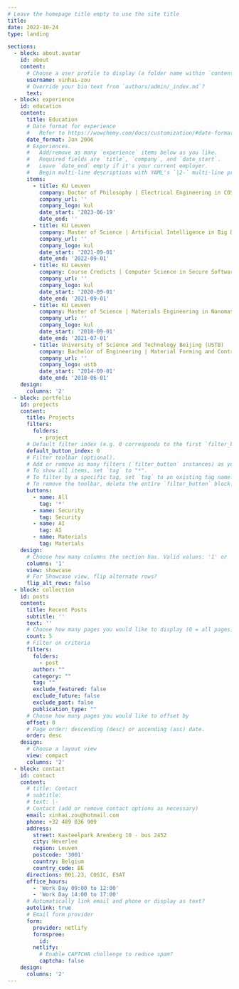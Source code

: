 ```yaml
---
# Leave the homepage title empty to use the site title
title:
date: 2022-10-24
type: landing

sections:
  - block: about.avatar
    id: about
    content:
      # Choose a user profile to display (a folder name within `content/authors/`)
      username: xinhai-zou
      # Override your bio text from `authors/admin/_index.md`?
      text:
  - block: experience
    id: education
    content:
      title: Education
      # Date format for experience
      #   Refer to https://wowchemy.com/docs/customization/#date-format
      date_format: Jan 2006
      # Experiences.
      #   Add/remove as many `experience` items below as you like.
      #   Required fields are `title`, `company`, and `date_start`.
      #   Leave `date_end` empty if it's your current employer.
      #   Begin multi-line descriptions with YAML's `|2-` multi-line prefix.
      items:
        - title: KU Leuven
          company: Doctor of Philosophy | Electrical Engineering in COSIC
          company_url: ''
          company_logo: kul
          date_start: '2023-06-19'
          date_end: ''
        - title: KU Leuven
          company: Master of Science | Artificial Intelligence in Big Data Analysis
          company_url: ''
          company_logo: kul
          date_start: '2021-09-01'
          date_end: '2022-09-01'
        - title: KU Leuven
          company: Course Credicts | Computer Science in Secure Software
          company_url: ''
          company_logo: kul
          date_start: '2020-09-01'
          date_end: '2021-09-01'
        - title: KU Leuven
          company: Master of Science | Materials Engineering in Nanomaterials
          company_url: ''
          company_logo: kul
          date_start: '2018-09-01'
          date_end: '2021-07-01'
        - title: University of Science and Technology Beijing (USTB)
          company: Bachelor of Engineering | Material Forming and Controlling
          company_url: ''
          company_logo: ustb
          date_start: '2014-09-01'
          date_end: '2018-06-01'
    design:
      columns: '2'
  - block: portfolio
    id: projects
    content:
      title: Projects
      filters:
        folders:
          - project
      # Default filter index (e.g. 0 corresponds to the first `filter_button` instance below).
      default_button_index: 0
      # Filter toolbar (optional).
      # Add or remove as many filters (`filter_button` instances) as you like.
      # To show all items, set `tag` to "*".
      # To filter by a specific tag, set `tag` to an existing tag name.
      # To remove the toolbar, delete the entire `filter_button` block.
      buttons:
        - name: All
          tag: '*'
        - name: Security
          tag: Security
        - name: AI
          tag: AI
        - name: Materials
          tag: Materials
    design:
      # Choose how many columns the section has. Valid values: '1' or '2'.
      columns: '1'
      view: showcase
      # For Showcase view, flip alternate rows?
      flip_alt_rows: false
  - block: collection
    id: posts
    content:
      title: Recent Posts
      subtitle: ''
      text: ''
      # Choose how many pages you would like to display (0 = all pages)
      count: 5
      # Filter on criteria
      filters:
        folders:
          - post
        author: ""
        category: ""
        tag: ""
        exclude_featured: false
        exclude_future: false
        exclude_past: false
        publication_type: ""
      # Choose how many pages you would like to offset by
      offset: 0
      # Page order: descending (desc) or ascending (asc) date.
      order: desc
    design:
      # Choose a layout view
      view: compact
      columns: '2'
  - block: contact
    id: contact
    content:
      # title: Contact
      # subtitle:
      # text: |-
      # Contact (add or remove contact options as necessary)
      email: xinhai.zou@hotmail.com
      phone: +32 489 036 909
      address:
        street: Kasteelpark Arenberg 10 - bus 2452
        city: Heverlee
        region: Leuven
        postcode: '3001'
        country: Belgium
        country_code: BE
      directions: B01.23, COSIC, ESAT
      office_hours:
        - 'Work Day 09:00 to 12:00'
        - 'Work Day 14:00 to 17:00'
      # Automatically link email and phone or display as text?
      autolink: true
      # Email form provider
      form:
        provider: netlify
        formspree:
          id:
        netlify:
          # Enable CAPTCHA challenge to reduce spam?
          captcha: false
    design:
      columns: '2'
---
```

